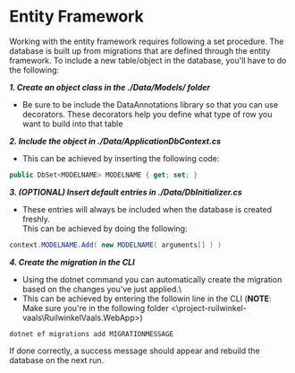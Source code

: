 # Entity Framework

Working with the entity framework requires following a set procedure. The database is built up from migrations that are defined through the entity framework. To include a new table/object in the database, you'll have to do the following:

***1. Create an object class in the ./Data/Models/ folder***
* Be sure to be include the DataAnnotations library so that you can use decorators. These decorators help you define what type of row you want to build into that table

***2. Include the object in ./Data/ApplicationDbContext.cs***
* This can be achieved by inserting the following code:
```csharp
public DbSet<MODELNAME> MODELNAME { get; set; }
```

***3. (OPTIONAL) Insert default entries in ./Data/DbInitializer.cs***
* These entries will always be included when the database is created freshly.\
This can be achieved by doing the following:
```csharp
context.MODELNAME.Add( new MODELNAME( arguments[] ) )
```

***4. Create the migration in the CLI***
* Using the dotnet command you can automatically create the migration based on the changes you've just applied.\
* This can be achieved by entering the followin line in the CLI (**NOTE**: Make sure you're in the following folder <\\project-ruilwinkel-vaals\\RuilwinkelVaals.WebApp>)
```console
dotnet ef migrations add MIGRATIONMESSAGE
```

If done correctly, a success message should appear and rebuild the database on the next run.
